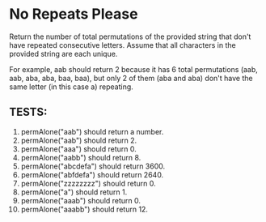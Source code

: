 # No Repeats Please

Return the number of total permutations of the provided string that don't have repeated consecutive letters. Assume that all characters in the provided string are each unique.

For example, aab should return 2 because it has 6 total permutations (aab, aab, aba, aba, baa, baa), but only 2 of them (aba and aba) don't have the same letter (in this case a) repeating.

## TESTS:

1. permAlone("aab") should return a number.
2. permAlone("aab") should return 2.
3. permAlone("aaa") should return 0.
4. permAlone("aabb") should return 8.
5. permAlone("abcdefa") should return 3600.
6. permAlone("abfdefa") should return 2640.
7. permAlone("zzzzzzzz") should return 0.
8. permAlone("a") should return 1.
9. permAlone("aaab") should return 0.
10. permAlone("aaabb") should return 12.